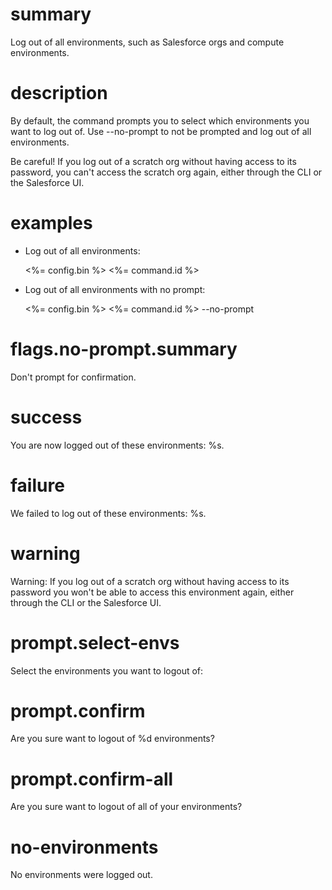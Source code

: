 # summary

Log out of all environments, such as Salesforce orgs and compute environments.

# description

By default, the command prompts you to select which environments you want to log out of. Use --no-prompt to not be prompted and log out of all environments.

Be careful! If you log out of a scratch org without having access to its password, you can't access the scratch org again, either through the CLI or the Salesforce UI.

# examples

- Log out of all environments:

  <%= config.bin %> <%= command.id %>

- Log out of all environments with no prompt:

  <%= config.bin %> <%= command.id %> --no-prompt

# flags.no-prompt.summary

Don't prompt for confirmation.

# success

You are now logged out of these environments: %s.

# failure

We failed to log out of these environments: %s.

# warning

Warning: If you log out of a scratch org without having access to its password you won't be able to access this environment again, either through the CLI or the Salesforce UI.

# prompt.select-envs

Select the environments you want to logout of:

# prompt.confirm

Are you sure want to logout of %d environments?

# prompt.confirm-all

Are you sure want to logout of all of your environments?

# no-environments

No environments were logged out.
